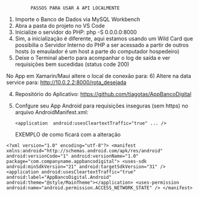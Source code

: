              PASSOS PARA USAR A API LOCALMENTE

1) Importe o Banco de Dados via MySQL Workbench
2) Abra a pasta do projeto no VS Code
3) Inicialize o servidor do PHP: php -S 0.0.0.0:8000
4) Sim, a inicialização é diferente, aqui estamos usando um Wild Card que possibilia o Servidor Interno do PHP a ser acessado a partir de outros hosts (o emaulador é um host a parte do computador hospedeiro)
5) Deixe o Terminal aberto para acompanhar o log de saída e ver requisições bem sucedidas (status code 200)

No App em Xamarin/Maui altere o local de conexão para:
6) Altere na data service para:
   http://10.0.2.2:8000/rota_desejada
   
4) Repositório do Aplicativo: https://github.com/tiagotas/AppBancoDigital

5) Confgure seu App Android para requisições inseguras
   (sem https) no arquivo AndroidManifest.xml:

   `<application  android:usesCleartextTraffic="true" ... />`
   
   EXEMPLO de como ficará com a alteração
   
`<?xml version="1.0" encoding="utf-8"?>
<manifest xmlns:android="http://schemas.android.com/apk/res/android" android:versionCode="1" android:versionName="1.0" package="com.companyname.appbancodigital">
    <uses-sdk android:minSdkVersion="21" android:targetSdkVersion="31" />
    <application android:usesCleartextTraffic="true" android:label="AppBancoDigital.Android" android:theme="@style/MainTheme"></application>
    <uses-permission android:name="android.permission.ACCESS_NETWORK_STATE" />
</manifest>`
